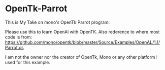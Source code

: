 # OpenTk-Parrot
This is My Take on mono's OpenTk Parrot program.

Please use this to learn OpenAl with OpenTK.
Also rederence to where most code is from:
https://github.com/mono/opentk/blob/master/Source/Examples/OpenAL/1.1/Parrot.cs

I am not the owner nor the creator of OpenTk, Mono or any other platform I used for this example.
